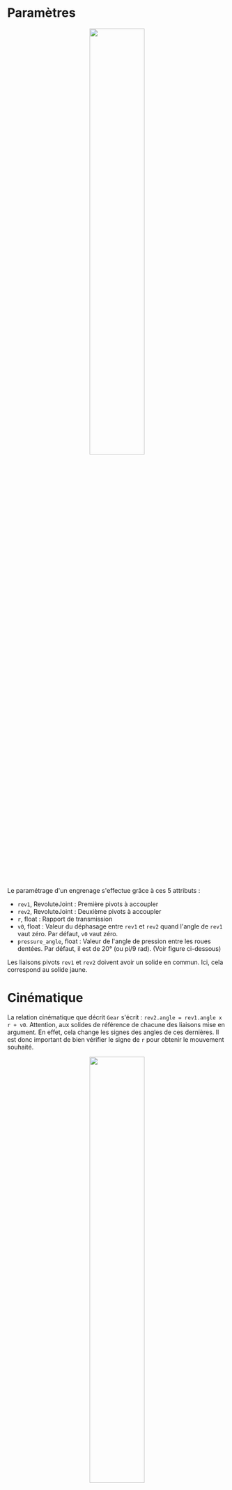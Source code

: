 # Paramètres

<p align="center" width="100%">
    <img width="50%" src="https://user-images.githubusercontent.com/93446869/231410339-ffbf9a8a-6f32-4105-9644-0a77480f5084.svg">
</p>

Le paramétrage d'un engrenage s'effectue grâce à ces 5 attributs :
- `rev1`, RevoluteJoint : Première pivots à accoupler
- `rev2`, RevoluteJoint : Deuxième pivots à accoupler
- `r`, float : Rapport de transmission
- `v0`, float : Valeur du déphasage entre `rev1` et `rev2` quand l'angle de `rev1` vaut zéro. Par défaut, `v0` vaut zéro.
- `pressure_angle`, float : Valeur de l'angle de pression entre les roues dentées. Par défaut, il est de 20° (ou pi/9 rad). (Voir figure ci-dessous)

Les liaisons pivots `rev1` et `rev2` doivent avoir un solide en commun. Ici, cela correspond au solide jaune.

# Cinématique

La relation cinématique que décrit `Gear` s'écrit : `rev2.angle = rev1.angle x r + v0`. Attention, aux solides de référence de chacune des liaisons mise en argument. En effet, cela change les signes des angles de ces dernières. Il est donc important de bien vérifier le signe de `r` pour obtenir le mouvement souhaité. 

<p align="center" width="100%">
    <img width="50%" src="https://user-images.githubusercontent.com/93446869/231415588-9234c458-c906-400f-b8e6-3826bb23255e.svg">
</p>

- `contact_point`, 2darray : Coordonnées successives des points de contact exprimées dans le système de coordonnées global

# Actions mécaniques internes

<p align="center" width="100%">
    <img width="50%" src="https://user-images.githubusercontent.com/93446869/231416667-5da54427-1ad6-4e13-b63d-acb38bfea93a.svg">
</p>

- `contact_force`, 2darray : Forces successives exercées par la roue dentée 2 sur la roue dentée 1 au point de contact des roues exprimées dans le système de coordonnées global
